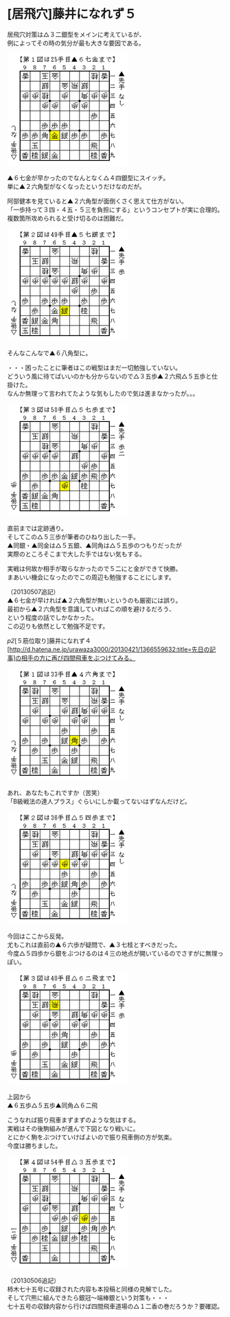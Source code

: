 # [居飛穴]藤井になれず５  

居飛穴対策は△３二銀型をメインに考えているが、  
例によってその時の気分が最も大きな要因である。  

![](images/20130506053351.png)  

▲６七金が早かったのでなんとなく△４四銀型にスイッチ。  
単に▲２六角型がなくなったというだけなのだが。  

阿部健本を見ていると▲２六角型が面倒くさく思えて仕方がない。  
「一歩持って３四・４五・５三を負担にする」というコンセプトが実に合理的。  
複数箇所攻められると受け切るのは困難だ。  

![](images/20130506053350.png)  

そんなこんなで▲６八角型に。  

・・・困ったことに筆者はこの戦型はまだ一切勉強していない。  
どういう風に待てばいいのかも分からないので△３五歩▲２六飛△５五歩と仕掛けた。  
なんか無理って言われてたような気もしたので気は進まなかったが。。。  

![](images/20130506053349.png)  

直前までは定跡通り。  
そしてこの△５三歩が筆者のひねり出した一手。  
▲同銀・▲同金は△５五銀、▲同角は△５五歩のつもりだったが  
実際のところそこまで大した手ではない気もする。  

実戦は何故か相手が取らなかったので５二にと金ができて快勝。  
まあいい機会になったのでこの周辺も勉強することにします。  

（20130507追記）  
▲６七金が早ければ▲２六角型が無いというのも厳密には誤り。  
最初から▲２六角型を意識していればこの順を避けるだろう、  
という程度の話でしかなかった。  
この辺りも依然として勉強不足です。  

*p2*[５筋位取り]藤井になれず４  
[http://d.hatena.ne.jp/urawaza3000/20130421/1366559632:title=先日の記事]の相手の方に再び四間飛車をぶつけてみる。  

![](images/20130506050901.png)  

あれ、あなたもこれですか（苦笑）  
「B級戦法の達人プラス」ぐらいにしか載ってないはずなんだけど。  

![](images/20130506050900.png)  

今回はここから反発。  
尤もこれは直前の▲６六歩が疑問で、▲３七桂とすべきだった。  
今度△５四歩から銀をぶつけるのは４三の地点が開いているのでさすがに無理っぽい。  

![](images/20130506050859.png)  

上図から  
▲６五歩△５五歩▲同角△６二飛  

こうなれば振り飛車まずまずのような気はする。  
実戦はその後駒組みが進んで下図となり戦いに。  
とにかく駒をぶつけていけばよいので振り飛車側の方が気楽。  
今度は勝ちました。  

![](images/20130506050858.png)  

（20130506追記）  
柿木七十五号に収録された内容も本投稿と同様の見解でした。  
そして穴熊に組んできたら銀冠～端棒銀という対策も・・・  
七十五号の収録内容から行けば四間飛車道場の△１二香の巻だろうか？要確認。  
